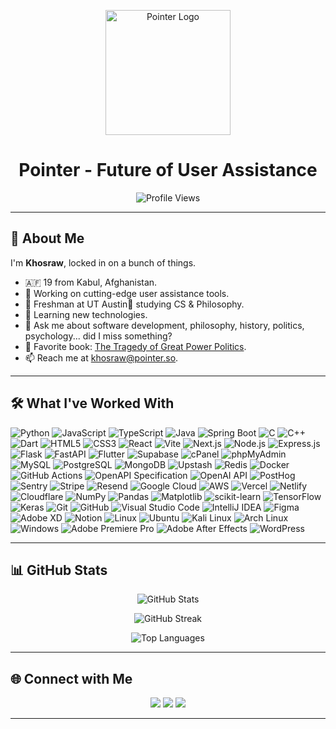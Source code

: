 <!-- Header -->
<p align="center">
  <img src="https://github.com/user-attachments/assets/9676c844-073b-42e7-aa6f-99b0c3b2294e" alt="Pointer Logo" width="200"/>
</p>

<h1 align="center">Pointer - Future of User Assistance</h1>

<!-- Profile Views -->
<p align="center">
  <img src="https://komarev.com/ghpvc/?username=Khosraw&label=Profile%20Views&color=0e75b6&style=flat" alt="Profile Views"/>
</p>

---

## 👋 About Me

I'm **Khosraw**, locked in on a bunch of things.

- 🇦🇫 19 from Kabul, Afghanistan.
- 🔭 Working on cutting-edge user assistance tools.
- 🏫 Freshman at UT Austin🤘 studying CS & Philosophy.
- 🌱 Learning new technologies.
- 💬 Ask me about software development, philosophy, history, politics, psychology... did I miss something?
- 📖 Favorite book: [The Tragedy of Great Power Politics](https://www.amazon.com/Tragedy-Great-Power-Politics-Updated/dp/0393349276).
- 📫 Reach me at [khosraw@pointer.so](mailto:khosraw@pointer.so).

---

## 🛠️ What I've Worked With

![Python](https://img.shields.io/badge/Python-3776AB?style=for-the-badge&logo=python&logoColor=white)
![JavaScript](https://img.shields.io/badge/JavaScript-F7DF1E?style=for-the-badge&logo=javascript&logoColor=black)
![TypeScript](https://img.shields.io/badge/TypeScript-3178C6?style=for-the-badge&logo=typescript&logoColor=white)
![Java](https://img.shields.io/badge/Java-ED8B00?style=for-the-badge&logo=java&logoColor=white)
![Spring Boot](https://img.shields.io/badge/Spring_Boot-6DB33F?style=for-the-badge&logo=spring-boot&logoColor=white)
![C](https://img.shields.io/badge/C-A8B9CC?style=for-the-badge&logo=c&logoColor=white)
![C++](https://img.shields.io/badge/C%2B%2B-00599C?style=for-the-badge&logo=c%2B%2B&logoColor=white)
![Dart](https://img.shields.io/badge/Dart-0175C2?style=for-the-badge&logo=dart&logoColor=white)
![HTML5](https://img.shields.io/badge/HTML5-E34F26?style=for-the-badge&logo=html5&logoColor=white)
![CSS3](https://img.shields.io/badge/CSS3-1572B6?style=for-the-badge&logo=css3&logoColor=white)
![React](https://img.shields.io/badge/React-20232A?style=for-the-badge&logo=react&logoColor=61DAFB)
![Vite](https://img.shields.io/badge/Vite-20232A?style=for-the-badge&logo=vite&logoColor=646CFF)
![Next.js](https://img.shields.io/badge/Next.js-000000?style=for-the-badge&logo=next.js&logoColor=white)
![Node.js](https://img.shields.io/badge/Node.js-339933?style=for-the-badge&logo=node.js&logoColor=white)
![Express.js](https://img.shields.io/badge/Express.js-404D59?style=for-the-badge&logo=express&logoColor=white)
![Flask](https://img.shields.io/badge/Flask-000000?style=for-the-badge&logo=flask&logoColor=white)
![FastAPI](https://img.shields.io/badge/FastAPI-009688?style=for-the-badge&logo=fastapi&logoColor=white)
![Flutter](https://img.shields.io/badge/Flutter-02569B?style=for-the-badge&logo=flutter&logoColor=white)
![Supabase](https://img.shields.io/badge/Supabase-30b377?style=for-the-badge&logo=supabase&logoColor=white)
![cPanel](https://img.shields.io/badge/cPanel-FF6C2C?style=for-the-badge&logo=cpanel&logoColor=white)
![phpMyAdmin](https://img.shields.io/badge/phpMyAdmin-6C78AF?style=for-the-badge&logo=phpmyadmin&logoColor=white)
![MySQL](https://img.shields.io/badge/MySQL-4479A1?style=for-the-badge&logo=mysql&logoColor=white)
![PostgreSQL](https://img.shields.io/badge/PostgreSQL-316192?style=for-the-badge&logo=postgresql&logoColor=white)
![MongoDB](https://img.shields.io/badge/MongoDB-4EA94B?style=for-the-badge&logo=mongodb&logoColor=white)
![Upstash](https://img.shields.io/badge/Upstash-03A568?style=for-the-badge&logo=upstash&logoColor=white)
![Redis](https://img.shields.io/badge/Redis-DC382D?style=for-the-badge&logo=redis&logoColor=white)
![Docker](https://img.shields.io/badge/Docker-2496ED?style=for-the-badge&logo=docker&logoColor=white)
![GitHub Actions](https://img.shields.io/badge/GitHub_Actions-2088FF?style=for-the-badge&logo=github-actions&logoColor=white)
![OpenAPI Specification](https://img.shields.io/badge/OpenAPI_Specification-6BA539?style=for-the-badge&logo=openapi-initiative&logoColor=white)
![OpenAI API](https://img.shields.io/badge/OpenAI_API-412991?style=for-the-badge&logo=openai&logoColor=white)
![PostHog](https://img.shields.io/badge/PostHog-FC3767?style=for-the-badge&logo=posthog&logoColor=white)
![Sentry](https://img.shields.io/badge/Sentry-362D59?style=for-the-badge&logo=sentry&logoColor=white)
![Stripe](https://img.shields.io/badge/Stripe-635bff?style=for-the-badge&logo=stripe&logoColor=white)
![Resend](https://img.shields.io/badge/Resend-0F0F0F?style=for-the-badge&logo=resend&logoColor=white)
![Google Cloud](https://img.shields.io/badge/Google_Cloud-4285F4?style=for-the-badge&logo=google-cloud&logoColor=white)
![AWS](https://img.shields.io/badge/AWS-232F3E?style=for-the-badge&logo=amazon-web-services&logoColor=white)
![Vercel](https://img.shields.io/badge/Vercel-000000?style=for-the-badge&logo=vercel&logoColor=white)
![Netlify](https://img.shields.io/badge/Netlify-00C7B7?style=for-the-badge&logo=netlify&logoColor=white)
![Cloudflare](https://img.shields.io/badge/Cloudflare-F38020?style=for-the-badge&logo=cloudflare&logoColor=white)
![NumPy](https://img.shields.io/badge/NumPy-013243?style=for-the-badge&logo=numpy&logoColor=white)
![Pandas](https://img.shields.io/badge/Pandas-150458?style=for-the-badge&logo=pandas&logoColor=white)
![Matplotlib](https://img.shields.io/badge/Matplotlib-11557C?style=for-the-badge&logo=matplotlib&logoColor=white)
![scikit-learn](https://img.shields.io/badge/scikit--learn-F7931E?style=for-the-badge&logo=scikit-learn&logoColor=white)
![TensorFlow](https://img.shields.io/badge/TensorFlow-FF6F00?style=for-the-badge&logo=tensorflow&logoColor=white)
![Keras](https://img.shields.io/badge/Keras-D00000?style=for-the-badge&logo=keras&logoColor=white)
![Git](https://img.shields.io/badge/Git-F05032?style=for-the-badge&logo=git&logoColor=white)
![GitHub](https://img.shields.io/badge/GitHub-181717?style=for-the-badge&logo=github&logoColor=white)
![Visual Studio Code](https://img.shields.io/badge/VS_Code-007ACC?style=for-the-badge&logo=visual-studio-code&logoColor=white)
![IntelliJ IDEA](https://img.shields.io/badge/IntelliJ_IDEA-000000?style=for-the-badge&logo=intellij-idea&logoColor=white)
![Figma](https://img.shields.io/badge/Figma-F24E1E?style=for-the-badge&logo=figma&logoColor=white)
![Adobe XD](https://img.shields.io/badge/Adobe_XD-470137?style=for-the-badge&logo=adobe-xd&logoColor=white)
![Notion](https://img.shields.io/badge/Notion-000000?style=for-the-badge&logo=notion&logoColor=white)
![Linux](https://img.shields.io/badge/Linux-FCC624?style=for-the-badge&logo=linux&logoColor=black)
![Ubuntu](https://img.shields.io/badge/Ubuntu-E95420?style=for-the-badge&logo=ubuntu&logoColor=black)
![Kali Linux](https://img.shields.io/badge/Kali_Linux-557C94?style=for-the-badge&logo=kali-linux&logoColor=white)
![Arch Linux](https://img.shields.io/badge/Arch_Linux-1793D1?style=for-the-badge&logo=arch-linux&logoColor=white)
![Windows](https://img.shields.io/badge/Windows-0078D6?style=for-the-badge&logo=windows&logoColor=white)
![Adobe Premiere Pro](https://img.shields.io/badge/Adobe_Premiere_Pro-330D3E?style=for-the-badge&logo=adobe-premiere-pro&logoColor=white)
![Adobe After Effects](https://img.shields.io/badge/Adobe_After-Effects-cf96fd?style=for-the-badge&logo=adobe-after-effects&logoColor=white)
![WordPress](https://img.shields.io/badge/WordPress-21759B?style=for-the-badge&logo=wordpress&logoColor=white)

---

## 📊 GitHub Stats

<p align="center">
  <img src="https://github-readme-stats-d.vercel.app/api?username=Khosraw&show_icons=true&theme=github_dark&hide_border=true" alt="GitHub Stats"/>
</p>

<p align="center">
  <img src="https://github-readme-streak-stats.herokuapp.com/?user=Khosraw&theme=github_dark&hide_border=true" alt="GitHub Streak"/>
</p>

<p align="center">
  <img src="https://github-readme-stats-d.vercel.app/api/top-langs/?username=Khosraw&theme=github_dark&hide_border=true&layout=compact" alt="Top Languages"/>
</p>

---

## 🌐 Connect with Me

<p align="center">
  <a href="https://linkedin.com/in/khosraw"><img src="https://img.shields.io/badge/LinkedIn-0A66C2?style=for-the-badge&logo=linkedin&logoColor=white"/></a>
  <a href="https://twitter.com/khozrow"><img src="https://img.shields.io/badge/Twitter-1DA1F2?style=for-the-badge&logo=x&logoColor=white"/></a>
  <a href="mailto:khosraw@pointer.so"><img src="https://img.shields.io/badge/Email-D14836?style=for-the-badge&logo=gmail&logoColor=white"/></a>
</p>

---
